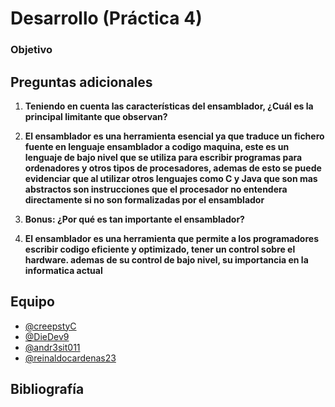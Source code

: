 # Desarrollo (Práctica 4)

### Objetivo



## Preguntas adicionales

1. **Teniendo en cuenta las características del ensamblador, ¿Cuál es la principal limitante que observan?**
2. **El ensamblador es una herramienta esencial ya que traduce un fichero fuente en lenguaje ensamblador a codigo maquina, este es un lenguaje de bajo nivel que se utiliza para escribir programas para ordenadores y otros tipos de procesadores, ademas de esto se puede evidenciar que al utilizar otros lenguajes como C y Java que son mas abstractos son instrucciones que el procesador no entendera directamente si no son formalizadas por el ensamblador**

3. **Bonus: ¿Por qué es tan importante el ensamblador?**
4. **El ensamblador es una herramienta que permite a los programadores escribir codigo eficiente y optimizado, tener un control sobre el hardware.
ademas de su control de bajo nivel, su importancia en la informatica actual**

    

## Equipo

- [@creepstyC](https://github.com/creepstyC)
- [@DieDev9](https://github.com/DieDev9)
- [@andr3sit011](https://github.com/%20andr3sit011e)
- [@reinaldocardenas23](https://github.com/reinaldocardenas23)

## Bibliografía
